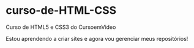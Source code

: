 # curso-de-HTML-CSS
 Curso de HTML5 e CSS3 do CursoemVideo

Estou aprendendo a criar sites e agora vou gerenciar meus repositórios! 
